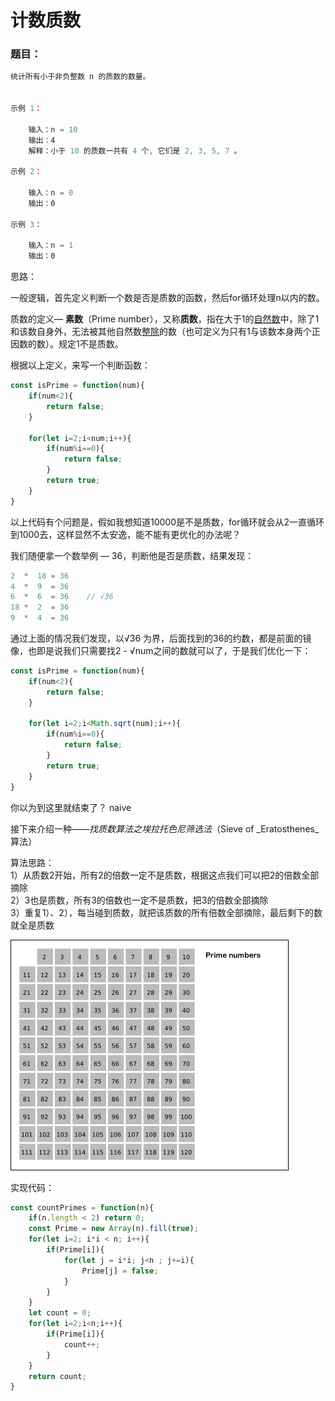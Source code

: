 # 计数质数

### 题目：

```javascript
统计所有小于非负整数 n 的质数的数量。


示例 1：

    输入：n = 10
    输出：4
    解释：小于 10 的质数一共有 4 个, 它们是 2, 3, 5, 7 。
    
示例 2：
    
    输入：n = 0
    输出：0
    
示例 3：

    输入：n = 1
    输出：0
```

思路：

一般逻辑，首先定义判断一个数是否是质数的函数，然后for循环处理n以内的数。

质数的定义— **素数**（Prime number），又称**质数**，指在大于1的[自然数](https://zh.wikipedia.org/wiki/%E8%87%AA%E7%84%B6%E6%95%B0)中，除了1和该数自身外，无法被其他自然数[整除](https://zh.wikipedia.org/wiki/%E6%95%B4%E9%99%A4)的数（也可定义为只有1与该数本身两个正因数的数）。规定1不是质数。

根据以上定义，来写一个判断函数：

```javascript
const isPrime = function(num){
    if(num<2){
        return false;
    }
    
    for(let i=2;i<num;i++){
        if(num%i==0){
            return false; 
        }
        return true;
    }
}
```

以上代码有个问题是，假如我想知道10000是不是质数，for循环就会从2一直循环到1000去，这样显然不太安逸，能不能有更优化的办法呢？

我们随便拿一个数举例 — 36，判断他是否是质数，结果发现：

```javascript
2  *  18 = 36
4  *  9  = 36
6  *  6  = 36    // √36 
18 *  2  = 36
9  *  4  = 36
```

通过上面的情况我们发现，以√36 为界，后面找到的36的约数，都是前面的镜像，也即是说我们只需要找2 - √num之间的数就可以了，于是我们优化一下：

```javascript
const isPrime = function(num){
    if(num<2){
        return false;
    }
    
    for(let i=2;i<Math.sqrt(num);i++){
        if(num%i==0){
            return false; 
        }
        return true;
    }
}
```





你以为到这里就结束了？ naive

接下来介绍一种——_找质数算法之埃拉托色尼筛选法_（Sieve of _Eratosthenes_算法）

算法思路：  
1）从质数2开始，所有2的倍数一定不是质数，根据这点我们可以把2的倍数全部摘除  
2）3也是质数，所有3的倍数也一定不是质数，把3的倍数全部摘除  
3）重复1）、2），每当碰到质数，就把该质数的所有倍数全部摘除，最后剩下的数就全是质数

![](../.gitbook/assets/1606932458-hgvonw-sieve_of_eratosthenes_animation.gif)

实现代码：

```javascript
const countPrimes = function(n){
    if(n.length < 2) return 0;
    const Prime = new Array(n).fill(true);
    for(let i=2; i*i < n; i++){
        if(Prime[i]){
            for(let j = i*i; j<n ; j+=i){
                Prime[j] = false;
            }
        }
    }
    let count = 0;
    for(let i=2;i<n;i++){
        if(Prime[i]){
            count++; 
        }
    }
    return count;
}
```

